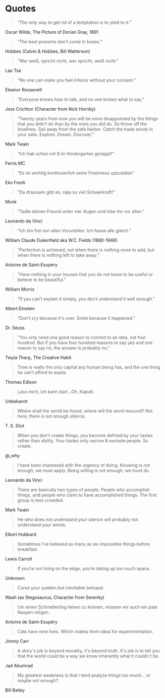 # Quotes #

> &#8220;The only way to get rid of a temptation is to yield to it.&#8221;

Oscar Wilde, The Picture of Dorian Gray, 1891

> &#8220;The best presents don't come in boxes.&#8221;

Hobbes (Calvin & Hobbes, Bill Watterson)

> &#8220;Wer weiß, spricht nicht, wer spricht, weiß nicht.&#8221;

Lao Tse

> &#8220;No one can make you feel inferior without your consent.&#8221;

Eleanor Roosevelt

> &#8220;Everyone knows how to talk, and no one knows what to say.&#8221;

Jess Crichton (Character from Nick Hornby)

> &#8220;Twenty years from now you will be more disappointed by the things that you didn't do than by the ones you did do. So throw off the bowlines. Sail away from the safe harbor. Catch the trade winds in your sails. Explore. Dream. Discover.&#8221;

Mark Twain

> &#8220;Ich hab schon mit 8 im Kindergarten gerappt!&#8221;

Ferris MC

> &#8220;Es ist wichtig kontinuierlich seine Freshness upzudaten&#8221;

Eko Fresh


> &#8220;Da draussen gibt es..naja so viel Schwerkraft!&#8221;

Monk

> &#8220;Tadle deinen Freund unter vier Augen und lobe ihn vor allen.&#8221;

Leonardo da Vinci

> &#8220;Ich bin frei von allen Vorurteilen. Ich hasse alle gleich.&#8221;

William Claude Dukenfield aka W.C. Fields (1880-1946)

> &#8220;Perfection is achieved, not when there is nothing more to add, but when there is nothing left to take away.&#8221;

Antoine de Saint-Exupéry

> &#8220;Have nothing in your houses that you do not know to be useful or believe to be beautiful.&#8221;

William Morris

> &#8220;If you can’t explain it simply, you don’t understand it well enough.&#8221;

Albert Einstein

> &#8220;Don't cry because it's over. Smile because it happened.&#8221;

Dr. Seuss

> &#8220;You only need one good reason to commit to an idea, not four hundred. But if you have four hundred reasons to say yes and one reason to say no, the answer is probably no.&#8221;

Twyla Tharp, The Creative Habit

> Time is really the only capital any human being has, and the one thing he can’t afford to waste.

Thomas Edison

> Lass mich, ich kann das!&#8230;Oh, Kaputt.

Unbekannt

> Where shall the world be found, where will the word resound? Not here, there is not enough silence.

T. S. Eliot

> When you don't create things, you become defined by your tastes rather than ability. Your tastes only narrow &amp; exclude people. So create.

@\_why

> I have been impressed with the urgency of doing. Knowing is not enough; we must apply. Being willing is not enough; we must do.

Leonardo da Vinci

> There are basically two types of people. People who accomplish things, and people who claim to have accomplished things. The first group is less crowded.

Mark Twain

> He who does not understand your silence will probably not understand your words.

Elbert Hubbard

> Sometimes I’ve believed as many as six impossible things before breakfast.

Lewis Carroll

> If you’re not living on the edge, you’re taking up too much space.

Unknown

> Curse your sudden but inevitable betrayal.

Wash (as Stegosaurus; Character from Serenity)

> Um einen Schmetterling lieben zu können, müssen wir auch ein paar Raupen mögen.

Antoine de Saint-Exupéry

> Cats have nine lives. Which makes them ideal for experimentation.

Jimmy Carr

> A story's job is beyond morality, it's beyond truth. It's job is to tell you that the world could be a way we know inherently what it couldn't be.

Jad Abumrad

> My greatest weakness is that I tend analyze things too much... or maybe not enough?

Bill Bailey
